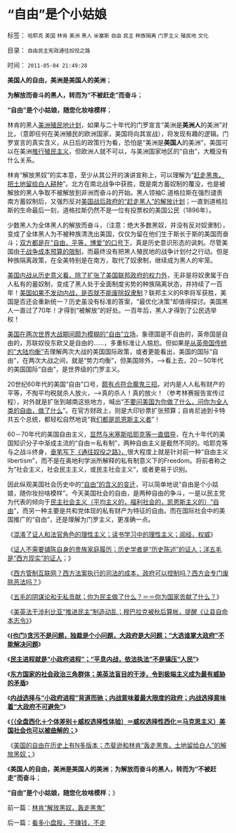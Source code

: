 # “自由”是个小姑娘

标签： `哈耶克` `美国` `林肯` `美洲` `黑人` `米塞斯` `自由` `民主` `种族隔离` `门罗主义` `殖民地` `文化` 

目录： `自由民主宪政通往奴役之路`

时间： `2011-05-04 21:49:28`

**美国人的自由，美洲是美国人的美洲**；

**为解放而奋斗的黑人，转而为“不被赶走”而奋斗**；

**“自由”是个小姑娘，随您化妆啥模样**；

林肯的黑人[美洲殖民地计划](../../../2011/4/1/主权从那里来？什么是国际承认.md)，如果与二十年代的门罗宣言“美洲是**美洲人**的美洲”对比，（意即任何在美洲殖民的欧洲国家，美国将向其宣战），将发现有趣的逻辑。门罗宣言的真实含义，从日后的政策行为看，恐怕是“美洲是**美国人**的美洲”，美国可以在美洲[推行殖民主义](../../../2010/10/29/殖民地属民的真实处境；新大陆居民的恶梦是病毒.md)，但欧洲人就不可以，与美洲国家地区的“自由”，大概没有什么关系。

林肯“解放黑奴”的实本意，至少从其公开的演讲宣称上，可以理解为“[赶走黑鬼，把土地留给白人耕种](../../../2011/3/30/美英“孙志刚法”和黑奴待遇.md)”。北方在南北战争中获胜，既是南方蓄奴制的覆没，也是被解放的黑人争取不被解放到非洲而奋斗的开始。黑人领袖C.道格拉斯在强烈谴责南方蓄奴制后，又强烈反对[美国战后政府的“赶走黑人”的解放计划](../../../2011/3/30/黑奴“被解放”中的悲剧.md)；一直到道格拉斯的生命最后一刻，道格拉斯仍然不是一位有投票权的美国公民（1896年）。

少数黑人为全体黑人的解放而奋斗，（注意：绝大多数黑奴，并没有反对奴隶制），变成了全体黑人为不被种族清洗出美国，仅仅为留在他们生于斯长于斯的美国而奋斗；[双方都是在“自由，平等，博爱”的口号下](../../../2011/3/30/人道主义“政治正确”和不正确的殖民主义.md)，真是历史意识形态的讽刺。尽管美国由[于战争成本预算的限制](../../../2009/1/28/战争是实施火力物流的准确投放的快递专业.md)，而最终没有把黑人殖民地的战争计划付之行动。但是种族隔离政策，在全美特别是在南方，取代了奴隶制，继续成为黑人的牢笼。

[美国内战从历史意义看，除了扩张了美国联邦政府的权力外](../../../2011/3/21/非法无正义！众神与将军！.md)，无非是将奴隶属于白人私有的蓄奴制，变成了黑人处于全面制度劣势的种族隔离状态，并持续了一百年！[美国如果不发动内战，是否就不能废除奴隶制](../../../2011/3/28/美国解体和联合国危机.md)？联邦主义的R李将军获胜，美国是否还会重新统一？历史虽没有标准的答案，“最优化决策”却值得探讨。美国黑人一直过了70年！才得到“被解放”的好处。一百年后，黑人才得到了公民选举权！

[美国在两次世界大战期间颇为模糊的“自由”立场](../../../2010/10/28/二战是市场经济“反民族主义”战争.md)，象德国是不自由的，英帝国是自由的，苏联奴役东欧又是自由的……，多重标准让人尴尬。但如果是[从英帝国传统的“大陆均衡”](../../../2009/2/20/美英市场经济下大陆均衡战略.md)去理解两次大战的美国国际政策，或者更能看出，美国的国际“自由”，在两次大战之间，就是“势力均衡”，但美国除外，——>看上去，20－50年代的美国国际“自由”，是世界级的门罗主义。

20世纪60年代的美国“自由”口号，[颇有点符合魔鬼三招](../../../2010/3/19/魔鬼三招几乎征服了美国.md)。对内是人人私有财产的平等，不掏平均税就杀人放火，——>真的杀人！真的放火！（参考林赛报告宣传过程），对外就是扩张到越南这些地方，喊出“[不要问美国为你做了什么，问你为全人类的自由，做了什么](../../../2008/7/26/什么是生产的价值？揭示《资本论》的关键性错误.md)”。在官方财政上，则是大印钞票扩张预算；自肯尼迪到卡特共五个总统，都轻松自然地说“我[们都是凯恩斯主义者](../../../2009/5/23/中美的凯恩斯主义都是很爱国的经济学.md)”！

60－70年代的美国自由主义，[显然与米塞斯哈耶克等一直倡导](../../../2011/4/25/混淆了证人和法官角色的理性主义.md)，在九十年代的美国知识分子中渐成主流的“自由＝私有制”，两种自由主义是截然不同的。哈耶克等与之战斗终身，[奋笔写下《通往奴役之路》，](../../../2011/4/24/《通往奴役之路》之权威美国和美国的权威.md)很大程度上就是针对前一种“自由主义libertism”，而不是在奥地利学派所解释的私有制意义下的Freedom。将前者称之为“社会主义，社会民主主义，或民主社会主义”，或者更易于识别。

因此纵观美国社会历史中的[“自由”的含义的变迁](../../../2010/3/18/“自由平等”同样是极权主义的有效工具！.md)，可以简单地说“自由是个小姑娘，随你妆扮啥模样”。今天美国社会的自由，是两种自由的争斗，一是以民主党为代表的倾向于[民主社会主义（平均主义的，福利社会的，凯恩斯主义的）“自由](../../../2009/11/15/民主“主义”乌托邦和北欧社会主义.md)”，而另一种主要是共和党体现的私有财产为特征的自由。而在国际社会中的美国推广的“自由”，还是理解为门罗主义，更准确一点。

《[混淆了证人和法官角色的理性主义；读书学习中的理性主义；阅经，权威](../../../2011/4/25/混淆了证人和法官角色的理性主义.md)》

《[证人不需要铺陈自身的贵族家庭履历；历史学者是“历史陈述”的证人；洋五毛是“西方现实”的证人](../../../2011/4/27/理性主义者自爆隐私的权威性.md)；》

《[西方管制互联网？西方法案执行的司法的成本，政府可以控制吗？西方会专门废除恶法吗？](../../../2011/4/27/我国记者论证西方严厉管制互联网.md)》

《[五毛的阴谋论和无私贡献；你为民主做了什么？＝＝你为国家贡献了什么？](../../../2011/4/27/五毛的阴谋论的贡献.md)》

《[美英法干涉利比亚“推进民主”制造动乱；穆巴拉克被秋后算帐，提醒《让县自命本志令》](../../../2011/4/30/穆巴拉克可能是埃及最伟大的人.md)》

《[**(也门)贪污不是问题，独裁是个小问题，大政府是大问题；“大选谁掌大政府”不能解决问题**](../../../2011/4/30/贪污不是问题，独裁是小问题;(谈也门).md)》

《[**民主进程就是“小政府进程”；“平息内战，依法执法”不是镇压“人民”**](http://hi.baidu.com/darthchn/blog/item/bd2452f945865518d8f9fd27.html)》

《[**东方国家的社会政治三角群体；美英法盲目的干涉，令到极端主义成为最有威胁的矛盾**](../../../2011/5/3/美英法盲目干涉扶植了极端主义.md)》

《[**内战选择与“小政府进程”背道而驰；内战意味着最大限度的政府；内战选择意味着“大政府不可避免”**](../../../2011/5/3/内战将与“小政府进程”背道而驰.md)》

《[**（（全盘西化＋个体差别＋威权选择性体验）＝威权选择性西化＝马克思主义）美国社会也可以被曲解的；**](../../../2011/5/4/反思“全盘西化”,可能成为“全盘不开化”.md)》

《[美国的自由在历史上有N多版本；杰斐逊和林肯“轰走黑鬼，土地留给白人”的解放黑奴；](../../../2011/5/4/林肯“解放黑奴，轰走黑鬼”.md)》

《**美国人的自由，美洲是美国人的美洲**；**为解放而奋斗的黑人，转而为“不被赶走”而奋斗**；

**“自由”是个小姑娘，随您化妆啥模样**；》



前一篇：[林肯“解放黑奴，轰走黑鬼”](../../../2011/5/4/林肯“解放黑奴，轰走黑鬼”.md)

后一篇：[看多小盘股，不赚钱，不走](../../../2011/5/5/看多小盘股，不赚钱，不走.md)